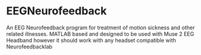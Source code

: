 # EEGNeurofeedback
An EEG Neurofeedback program for treatment of motion sickness and other related illnesses. MATLAB based and designed to be used with Muse 2 EEG Headband however it should work with any headset compatible with Neurofeedbacklab
